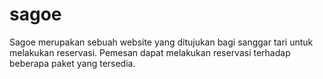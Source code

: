 # sagoe
Sagoe merupakan sebuah website yang ditujukan bagi sanggar tari untuk melakukan reservasi. Pemesan dapat melakukan reservasi terhadap beberapa paket yang tersedia. 
